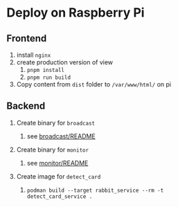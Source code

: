 # Deploy on Raspberry Pi

## Frontend

1. install `nginx`
1. create production version of view
   1. `pnpm install`
   1. `pnpm run build`
1. Copy content from `dist` folder to `/var/www/html/` on pi

## Backend

1. Create binary for `broadcast`

   1. see [broadcast/README](broadcast/README.md)

1. Create binary for `monitor`

   1. see [monitor/README](monitor/README.md)

1. Create image for `detect_card`
   1. `podman build --target rabbit_service --rm -t detect_card_service .`
